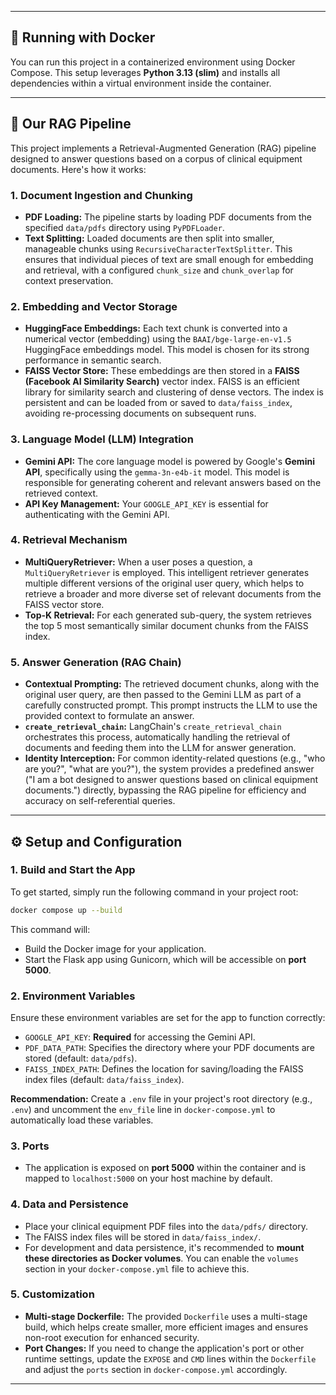-----

## 🐳 Running with Docker

You can run this project in a containerized environment using Docker Compose. This setup leverages **Python 3.13 (slim)** and installs all dependencies within a virtual environment inside the container.

-----

## 🚀 Our RAG Pipeline

This project implements a Retrieval-Augmented Generation (RAG) pipeline designed to answer questions based on a corpus of clinical equipment documents. Here's how it works:

### 1\. Document Ingestion and Chunking

  * **PDF Loading:** The pipeline starts by loading PDF documents from the specified `data/pdfs` directory using `PyPDFLoader`.
  * **Text Splitting:** Loaded documents are then split into smaller, manageable chunks using `RecursiveCharacterTextSplitter`. This ensures that individual pieces of text are small enough for embedding and retrieval, with a configured `chunk_size` and `chunk_overlap` for context preservation.

### 2\. Embedding and Vector Storage

  * **HuggingFace Embeddings:** Each text chunk is converted into a numerical vector (embedding) using the `BAAI/bge-large-en-v1.5` HuggingFace embeddings model. This model is chosen for its strong performance in semantic search.
  * **FAISS Vector Store:** These embeddings are then stored in a **FAISS (Facebook AI Similarity Search)** vector index. FAISS is an efficient library for similarity search and clustering of dense vectors. The index is persistent and can be loaded from or saved to `data/faiss_index`, avoiding re-processing documents on subsequent runs.

### 3\. Language Model (LLM) Integration

  * **Gemini API:** The core language model is powered by Google's **Gemini API**, specifically using the `gemma-3n-e4b-it` model. This model is responsible for generating coherent and relevant answers based on the retrieved context.
  * **API Key Management:** Your `GOOGLE_API_KEY` is essential for authenticating with the Gemini API.

### 4\. Retrieval Mechanism

  * **MultiQueryRetriever:** When a user poses a question, a `MultiQueryRetriever` is employed. This intelligent retriever generates multiple different versions of the original user query, which helps to retrieve a broader and more diverse set of relevant documents from the FAISS vector store.
  * **Top-K Retrieval:** For each generated sub-query, the system retrieves the top 5 most semantically similar document chunks from the FAISS index.

### 5\. Answer Generation (RAG Chain)

  * **Contextual Prompting:** The retrieved document chunks, along with the original user query, are then passed to the Gemini LLM as part of a carefully constructed prompt. This prompt instructs the LLM to use the provided context to formulate an answer.
  * **`create_retrieval_chain`:** LangChain's `create_retrieval_chain` orchestrates this process, automatically handling the retrieval of documents and feeding them into the LLM for answer generation.
  * **Identity Interception:** For common identity-related questions (e.g., "who are you?", "what are you?"), the system provides a predefined answer ("I am a bot designed to answer questions based on clinical equipment documents.") directly, bypassing the RAG pipeline for efficiency and accuracy on self-referential queries.

-----

## ⚙️ Setup and Configuration

### 1\. Build and Start the App

To get started, simply run the following command in your project root:

```bash
docker compose up --build
```

This command will:

  * Build the Docker image for your application.
  * Start the Flask app using Gunicorn, which will be accessible on **port 5000**.

### 2\. Environment Variables

Ensure these environment variables are set for the app to function correctly:

  * `GOOGLE_API_KEY`: **Required** for accessing the Gemini API.
  * `PDF_DATA_PATH`: Specifies the directory where your PDF documents are stored (default: `data/pdfs`).
  * `FAISS_INDEX_PATH`: Defines the location for saving/loading the FAISS index files (default: `data/faiss_index`).

**Recommendation:** Create a `.env` file in your project's root directory (e.g., `.env`) and uncomment the `env_file` line in `docker-compose.yml` to automatically load these variables.

### 3\. Ports

  * The application is exposed on **port 5000** within the container and is mapped to `localhost:5000` on your host machine by default.

### 4\. Data and Persistence

  * Place your clinical equipment PDF files into the `data/pdfs/` directory.
  * The FAISS index files will be stored in `data/faiss_index/`.
  * For development and data persistence, it's recommended to **mount these directories as Docker volumes**. You can enable the `volumes` section in your `docker-compose.yml` file to achieve this.

### 5\. Customization

  * **Multi-stage Dockerfile:** The provided `Dockerfile` uses a multi-stage build, which helps create smaller, more efficient images and ensures non-root execution for enhanced security.
  * **Port Changes:** If you need to change the application's port or other runtime settings, update the `EXPOSE` and `CMD` lines within the `Dockerfile` and adjust the `ports` section in `docker-compose.yml` accordingly.

-----
